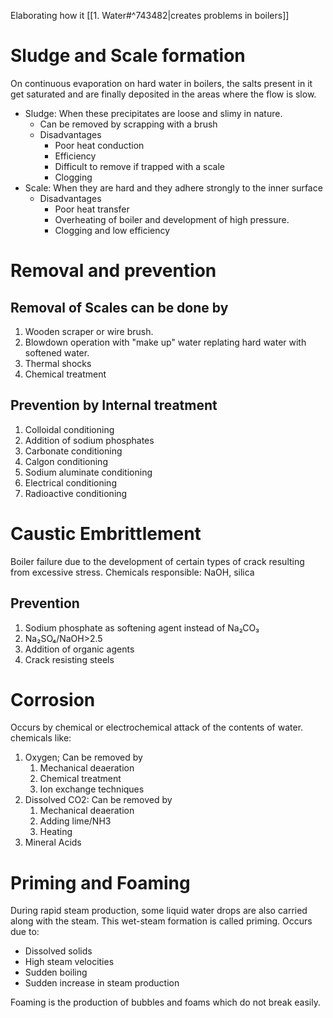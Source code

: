 Elaborating how it [[1. Water#^743482|creates problems in boilers]]

# Sludge and Scale formation
On continuous evaporation on hard water in boilers, the salts present in it get saturated and are finally deposited in the areas where the flow is slow.
* Sludge: When these precipitates are loose and slimy in nature.
	* Can be removed by scrapping with a brush
	* Disadvantages
		* Poor heat conduction
		* Efficiency
		* Difficult to remove if trapped with a scale
		* Clogging
* Scale: When they are hard and they adhere strongly to the inner surface
	* Disadvantages
		* Poor heat transfer
		* Overheating of boiler and development of high pressure.
		* Clogging and low efficiency

# Removal and prevention
## Removal of Scales can be done by
1. Wooden scraper or wire brush.
2. Blowdown operation with "make up" water replating hard water with softened water.
3. Thermal shocks
4. Chemical treatment
## Prevention by Internal treatment
1. Colloidal conditioning
2. Addition of sodium phosphates
3. Carbonate conditioning
4. Calgon conditioning
5. Sodium aluminate conditioning
6. Electrical conditioning
7. Radioactive conditioning

# Caustic Embrittlement
Boiler failure due to the development of certain types of crack resulting from excessive stress.
Chemicals responsible: NaOH, silica
## Prevention
1. Sodium phosphate as softening agent instead of Na₂CO₃
2. Na₂SO₄/NaOH>2.5
3. Addition of organic agents
4. Crack resisting steels
# Corrosion
Occurs by chemical or electrochemical attack of the contents of water.
chemicals like:
1. Oxygen; Can be removed by
	1. Mechanical deaeration
	2. Chemical treatment
	3. Ion exchange techniques
3. Dissolved CO2: Can be removed by
	1. Mechanical deaeration
	2. Adding lime/NH3
	3. Heating
4. Mineral Acids

# Priming and Foaming
During rapid steam production, some liquid water drops are also carried along with the steam. This wet-steam formation is called priming.
Occurs due to:
* Dissolved solids
* High steam velocities
* Sudden boiling
* Sudden increase in steam production

Foaming is the production of bubbles and foams which do not break easily.